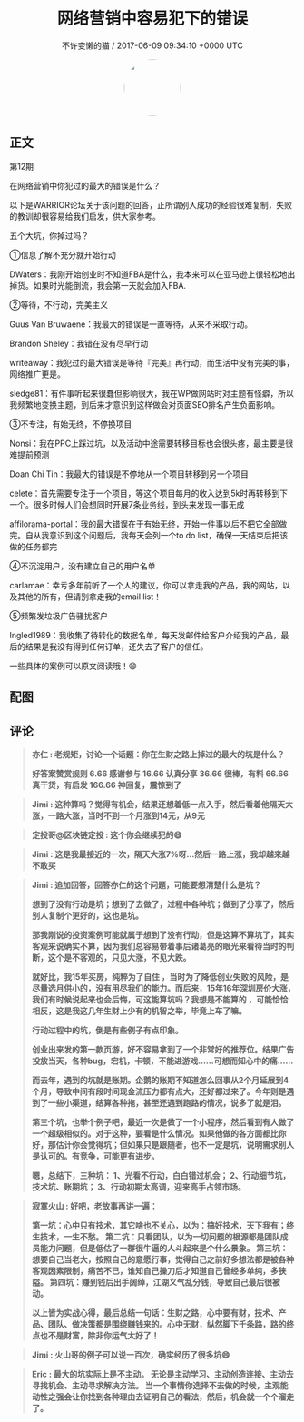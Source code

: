 <h1 align="center">网络营销中容易犯下的错误</h1>
<p align="center">
    <a>不许变懒的猫 / 2017-06-09 09:34:10 &#43;0000 UTC</a>
</p>

<div align="center">
    <img src="https://images.zsxq.com/FifUgrwrlRjBklYMlIEHu1P4TYxb?e=1590940799&amp;token=kIxbL07-8jAj8w1n4s9zv64FuZZNEATmlU_Vm6zD:wBt0z7mEvMjrHLyQxIrucWWf9ic=" width="100" height="100" style="border:1px solid;border-radius:50%; color:#ffffff"/>
</div>

## 正文

<div>
  第12期 

在网络营销中你犯过的最大的错误是什么？
 

以下是WARRIOR论坛关于该问题的回答，正所谓别人成功的经验很难复制，失败的教训却很容易给我们启发，供大家参考。

五个大坑，你掉过吗？

①信息了解不充分就开始行动

DWaters：我刚开始创业时不知道FBA是什么，我本来可以在亚马逊上很轻松地出掉货。如果时光能倒流，我会第一天就会加入FBA.

②等待，不行动，完美主义

Guus Van Bruwaene：我最大的错误是一直等待，从来不采取行动。

Brandon Sheley：我错在没有尽早行动

writeaway：我犯过的最大错误是等待『完美』再行动，而生活中没有完美的事，网络推广更是。

sledge81：有件事听起来很蠢但影响很大，我在WP做网站时对主题有怪癖，所以我频繁地变换主题，到后来才意识到这样做会对页面SEO排名产生负面影响。

③不专注，有始无终，不停换项目

Nonsi：我在PPC上踩过坑，以及活动中途需要转移目标也会很头疼，最主要是很难提前预测

Doan Chi Tin：我最大的错误是不停地从一个项目转移到另一个项目

celete：首先需要专注于一个项目，等这个项目每月的收入达到5k时再转移到下一个。很多时候人们会想同时开展7条业务线，到头来发现一事无成

affilorama-portal：我的最大错误在于有始无终，开始一件事以后不把它全部做完。自从我意识到这个问题后，我每天会列一个to do list，确保一天结束后把该做的任务都完

④不沉淀用户，没有建立自己的用户名单

carlamae：幸亏多年前听了一个人的建议，你可以拿走我的产品，我的网站，以及其他的所有，但请别拿走我的email list！        

⑤频繁发垃圾广告骚扰客户

﻿Ingled1989：我收集了待转化的数据名单，每天发邮件给客户介绍我的产品，最后的结果是我没有得到任何订单，还失去了客户的信任。

一些具体的案例可以原文阅读哦！😄
</div>

## 配图
<div class="image" align="center">

</div>

## 评论

<div align="left">
<div>

<blockquote >
<span> <strong>亦仁 : 老规矩，讨论一个话题：你在生财之路上掉过的最大的坑是什么？ 

好答案赞赏规则
6.66 感谢参与
16.66 认真分享
36.66 很棒，有料
66.66 真干货，有启发
166.66 神回复，震惊到了 </strong></span>
</blockquote>

<blockquote >
<span> <strong>Jimi : 这种算吗？觉得有机会，结果还想着低一点入手，然后看着他隔天大涨，一路大涨，当时不到一个月涨到14元，从9元 </strong></span>
</blockquote>

<blockquote >
<span> <strong>定投哥@区块链定投 : 这个你会继续犯的😄 </strong></span>
</blockquote>

<blockquote >
<span> <strong>Jimi : 这是我最接近的一次，隔天大涨7%呀…然后一路上涨，我却越来越不敢买 </strong></span>
</blockquote>

<blockquote >
<span> <strong>Jimi : 追加回答，回答亦仁的这个问题，可能要想清楚什么是坑？

想到了没有行动是坑；想到了去做了，过程中各种坑；做到了分享了，然后别人复制个更好的，这也是坑。

那我刚说的投资案例可能就属于想到了没有行动，但是这算不算坑了，其实客观来说确实不算，因为我们总容易带着事后诸葛亮的眼光来看待当时的判断，这个是不客观的，只见大涨，不见大跌。

就好比，我15年买房，纯粹为了自住 ，当时为了降低创业失败的风险，是尽量选月供小的，没有用尽我们的能力。而后来，15年16年深圳房价大涨，我们有时候说起来也会后悔，可这能算坑吗？我想是不能算的 ，可能恰恰相反，这是我这几年生财上少有的机智之举，毕竟上车了嘛。

行动过程中的坑，倒是有些例子有点印象。

创业出来发的第一款页游，好不容易拿到了一个非常好的推荐位。结果广告投放当天，各种bug，宕机，卡顿，不能进游戏……可想而知心中的痛……

而去年，遇到的坑就是账期。企鹅的账期不知道怎么回事从2个月延展到4个月，导致中间有段时间现金流压力都有点大，还好都过来了。今年则是遇到了一些小渠道，结算各种拖，甚至还遇到跑路的情况，说多了就是泪。

第三个坑，也举个例子吧，最近一次是做了一个小程序，然后看到有人做了一个超级相似的。对于这种，要看是什么情况。如果他做的各方面都比你好，那估计你会觉得坑；但如果只是跟随者，也不一定是坑，说明需求别人是认可的。有竞争，可能更有进步。

嗯，总结下，三种坑：
1、光看不行动，白白错过机会；
2、行动细节坑，技术坑、账期坑；
3、行动初期太高调，迎来高手占领市场。 </strong></span>
</blockquote>

<blockquote >
<span> <strong>寂寞火山 : 好吧，老故事再讲一遍：

第一坑：心中只有技术，其它啥也不关心，以为：搞好技术，天下我有；终生技术，一生不愁。
第二坑：只看团队，以为一切问题的根源都是团队成员能力问题，但是低估了一群很牛逼的人斗起来是个什么景象。
第三坑：想要自己当老大，按照自己的意愿行事，觉得自己之前好多想法都是被各种客观因素限制，痛苦不已，谁知自己操刀后才知道自己曾经多单纯，多狭隘。
第四坑：赚到钱后出手阔绰，江湖义气乱分钱，导致自己最后很被动。

以上皆为实战心得，最后总结一句话：生财之路，心中要有财，技术、产品、团队、做决策都是围绕赚钱来的。心中无财，纵然脚下千条路，路的终点也不是财富，除非你运气太好了！ </strong></span>
</blockquote>

<blockquote >
<span> <strong>Jimi : 火山哥的例子可以说一百次，确实经历了很多坑😄 </strong></span>
</blockquote>

<blockquote >
<span> <strong>Eric : 最大的坑实际上是不主动。
无论是主动学习、主动创造连接、主动去寻找机会、主动寻求解决方法。
当一个事情你选择不去做的时候，主观能动性之强会让你找到各种理由去证明自己的看法，然后，机会就一个个溜走了。 </strong></span>
</blockquote>

</div>
</div>